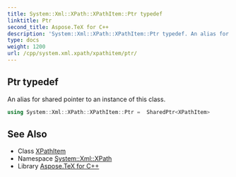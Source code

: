 ```yaml
---
title: System::Xml::XPath::XPathItem::Ptr typedef
linktitle: Ptr
second_title: Aspose.TeX for C++
description: 'System::Xml::XPath::XPathItem::Ptr typedef. An alias for shared pointer to an instance of this class in C++.'
type: docs
weight: 1200
url: /cpp/system.xml.xpath/xpathitem/ptr/
---
```

## Ptr typedef


An alias for shared pointer to an instance of this class.

```cpp
using System::Xml::XPath::XPathItem::Ptr =  SharedPtr<XPathItem>
```

## See Also

* Class [XPathItem](../)
* Namespace [System::Xml::XPath](../../)
* Library [Aspose.TeX for C++](../../../)
